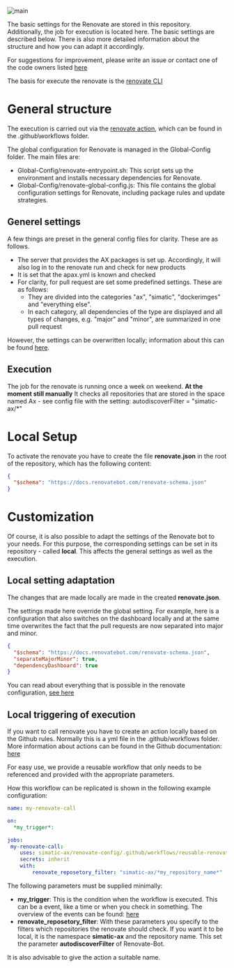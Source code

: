 ![main](https://docs.renovatebot.com/assets/images/mend-renovate-cli-banner.jpg)

The basic settings for the Renovate are stored in this repository. Additionally, the job for execution is located here. 
The basic settings are described below. There is also more detailed information about the structure and how you can adapt it accordingly.

For suggestions for improvement, please write an issue or contact one of the code owners listed [here](./CODEOWNERS)

The basis for execute the renovate is the [renovate CLI](https://docs.renovatebot.com/)

# General structure

The execution is carried out via the [renovate action](https://github.com/simatic-ax/renovate-config/blob/chore/set_up_renovate/.github/workflows/renovate.yml), which can be found in the .github\workflows folder.

The global configuration for Renovate is managed in the Global-Config folder. The main files are:

- Global-Config/renovate-entrypoint.sh: This script sets up the environment and installs necessary dependencies for Renovate.
- Global-Config/renovate-global-config.js: This file contains the global configuration settings for Renovate, including package rules and update strategies.

## Generel settings

A few things are preset in the general config files for clarity. These are as follows. 

- The server that provides the AX packages is set up. Accordingly, it will also log in to the renovate run and check for new products
- It is set that the apax.yml is known and checked
- For clarity, for pull request are set some predefined settings. These are as follows:
	- They are divided into the categories "ax", "simatic", "dockerimges" and "everything else".
	- In each category, all dependencies of the type are displayed and all types of changes, e.g. "major" and "minor", are summarized in one pull request

However, the settings can be overwritten locally; information about this can be found [here](#local-setting-adaptation).

## Execution

The job for the renovate is running once a week on weekend. **At the moment still manually**
It checks all repositories that are stored in the space named Ax - see config file with the setting: autodiscoverFilter = "simatic-ax/*"

# Local Setup

To activate the renovate you have to create the file **renovate.json** in the root of the repository, which has the following content:

```json
{
  "$schema": "https://docs.renovatebot.com/renovate-schema.json"
}
```

# Customization

Of course, it is also possible to adapt the settings of the Renovate bot to your needs. For this purpose, the corresponding settings can be set in its repository - called **local**. This affects the general settings as well as the execution.

## Local setting adaptation

The changes that are made locally are made in the created **renovate.json**.

The settings made here override the global setting. 
For example, here is a configuration that also switches on the dashboard locally and at the same time overwrites the fact that the pull requests are now separated into major and minor.

```json
{
  "$schema": "https://docs.renovatebot.com/renovate-schema.json",
  "separateMajorMinor": true,
  "dependencyDashboard": true
}
```

You can read about everything that is possible in the renovate configuration, [see here](https://docs.renovatebot.com/configuration-options/)

## Local triggering of execution

If you want to call renovate you have to create an action locally based on the Github rules. 
Normally this is a yml file in the .github/workflows folder. More information about actions can be found in the Github documentation: [here](https://docs.github.com/en/actions)

For easy use, we provide a reusable workflow that only needs to be referenced and provided with the appropriate parameters. 

How this workflow can be replicated is shown in the following example configuration:

```yml
name: my-renovate-call

on:
  *my_trigger*:

jobs:
 my-renovate-call:
    uses: simatic-ax/renovate-config/.github/workflows/reusable-renovate-workflow.yml@main
    secrets: inherit
    with:
        renovate_reposetory_filter: "simatic-ax/*my_repository_name*"
```

The following parameters must be supplied minimally:
- **my_trigger**: This is the condition when the workflow is executed. This can be a event, like a time or when you check in something. The overview of the events can be found: [here](https://docs.github.com/en/actions/writing-workflows/choosing-when-your-workflow-runs/events-that-trigger-workflows)
- **renovate_reposetory_filter**: With these parameters you specify to the filters which repositories the renovate should check. If you want it to be local, it is the namespace **simatic-ax** and the repository name. This set the parameter **autodiscoverFilter** of Renovate-Bot.

It is also advisable to give the action a suitable name.

